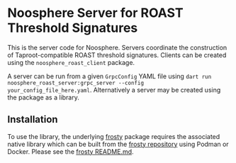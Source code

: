 # Noosphere Server for ROAST Threshold Signatures

This is the server code for Noosphere. Servers coordinate the construction of
Taproot-compatible ROAST threshold signatures. Clients can be created using the
`noosphere_roast_client` package.

A server can be run from a given `GrpcConfig` YAML file using `dart run
noosphere_roast_server:grpc_server --config your_config_file_here.yaml`.
Alternatively a server may be created using the package as a library.

## Installation

To use the library, the underlying [frosty](https://pub.dev/packages/frosty)
package requires the associated native library which can be built from the
[frosty repository](https://github.com/peercoin/frosty) using Podman or Docker.
Please see the [frosty README.md](https://github.com/peercoin/frosty).
